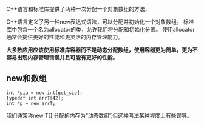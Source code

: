 C++语言和标准库提供了两种一次分配一个对象数组的方法，

C++语言定义了另一种new表达式语法，可以分配并初始化一个对象数组。
标准库中包含一个名为allocator的类，允许我们将分配和初始化分离。
使用allocator通常会提供更好的性能和更灵活的内存管理能力。

**大多数应用应该使用标准库容器而不是动态分配数组，使用容器更为简单，更为不容易出现内存管理错误并且可能有更好的性能。**

## new和数组
```
int *pia = new int[get_sie];
typedef int arrT[42];
int *p = new arrT;

```
我们通常称new T[] 分配的内存为“动态数组”,但这种叫法某种程度上有些误导。
